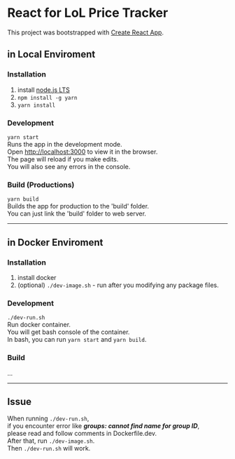 # React for LoL Price Tracker

This project was bootstrapped with [Create React App](https://github.com/facebook/create-react-app).

## in Local Enviroment

### Installation

1. install [node.js LTS](https://nodejs.org/en/)
2. `npm install -g yarn`
3. `yarn install`

### Development

`yarn start` \
Runs the app in the development mode.\
Open [http://localhost:3000](http://localhost:3000) to view it in the browser.\
The page will reload if you make edits.\
You will also see any errors in the console.

### Build (Productions)

`yarn build` \
Builds the app for production to the 'build' folder. \
You can just link the 'build' folder to web server.

-------------------

## in Docker Enviroment

### Installation

1. install docker
2. (optional) `./dev-image.sh` - run after you modifying any package files.

### Development

`./dev-run.sh` \
Run docker container. \
You will get bash console of the container. \
In bash, you can run `yarn start` and `yarn build`.

### Build

...

-------------------

## Issue

When running `./dev-run.sh`, \
if you encounter error like ***groups: cannot find name for group ID***, \
please read and follow comments in Dockerfile.dev. \
After that, run `./dev-image.sh`. \
Then `./dev-run.sh` will work.

